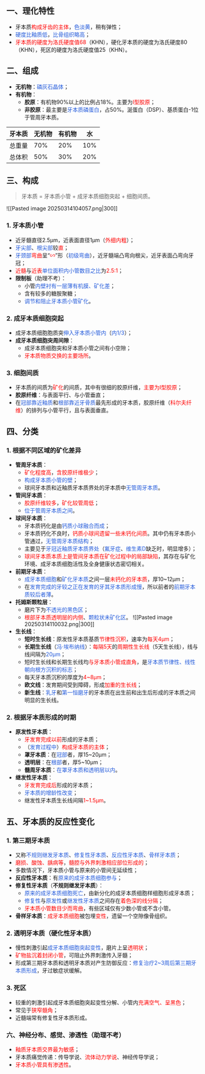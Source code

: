 ## 一、理化特性
* 牙本质<font color="#ff0000">构成牙齿的主体</font>，<font color="#245bdb">色淡黄</font>，稍有弹性；
* <font color="#245bdb">硬度比釉质低</font>，<font color="#245bdb">比骨组织略高</font>；
* <font color="#ff0000">牙本质的硬度为洛氏硬度值68</font>（KHN），硬化牙本质的硬度为洛氏硬度80（KHN），死区的硬度为洛氏硬度值25（KHN）。

## 二、组成
* **无机物**：<font color="#245bdb">磷灰石晶体</font>；
* **有机物**：
	* **胶原**：有机物90%以上的比例占18%。主要为<font color="#ff0000">I型胶原</font>；
	* **非胶原**：最主要是<font color="#245bdb">牙本质磷蛋白</font>，占50%。涎蛋白（DSP）、基质蛋白-1位于管周牙本质。

| 牙本质 | 无机物 | 有机物 | 水   |
| --- | --- | --- | --- |
| 总重量 | 70% | 20% | 10% |
| 总体积 | 50% | 30% | 20% |

## 三、构成
> 牙本质 = 牙本质小管 + 成牙本质细胞突起 + 细胞间质。

![[Pasted image 20250314104057.png|300]]
### 1. 牙本质小管
* 近牙髓直径2.5μm，近表面直径1μm（<font color="#ff0000">外细内粗</font>）；
* <font color="#245bdb">牙尖部</font>、<font color="#245bdb">根尖部</font>较<font color="#ff0000">直</font>；
* <font color="#245bdb">牙颈部</font><font color="#ff0000">弯曲</font>呈“<font color="#ff0000">∽</font>”形（<font color="#245bdb">初级弯曲</font>），近牙髓端凸弯向根尖，近牙表面凸弯向牙冠；
* <font color="#ff0000">近髓</font>与<font color="#ff0000">近表</font><font color="#245bdb">单位面积内小管数目之比</font>为<font color="#ff0000">2.5:1</font>；
* **限制板**（助理不考）：
	* 小管<font color="#245bdb">内壁衬有一层薄有机膜、矿化差</font>；
	* 含有较多的糖胺聚糖；
	* <font color="#245bdb">调节和阻止牙本质小管矿化</font>。
### 2. 成牙本质细胞突起
* 成牙本质细胞胞质突<font color="#245bdb">伸入牙本质小管内</font>（<font color="#245bdb">内1/3</font>）；
* **成牙本质细胞突周间隙**：
	* 成牙本质细胞突和牙本质小管之间有小空隙；
	* <font color="#ff0000">牙本质物质交换的主要场所</font>。
### 3. 细胞间质 
* 牙本质的间质为<font color="#ff0000">矿化</font>的间质，其中有很细的胶原纤维，<font color="#ff0000">主要为I型胶原</font>；
* **胶原纤维**：与表面平行、与小管垂直；
* 在<font color="#245bdb">冠部靠近釉质</font>和<font color="#245bdb">根部靠近牙骨质</font>最先形成的牙本质，胶原纤维（<font color="#ff0000">科尔夫纤维</font>）的排列与小管平行，且与表面垂直。

## 四、分类
### 1. 根据不同区域的矿化差异
* **管周牙本质**：
	* <font color="#ff0000">矿化程度高</font>，<font color="#ff0000">含胶原纤维极少</font>；
	* <font color="#245bdb">构成牙本质小管的壁</font>；
	* 球间牙本质和近釉质牙本质界处的牙本质中<font color="#245bdb">无管周牙本质</font>。
* **管间牙本质**：
	* <font color="#ff0000">胶原纤维较多</font>，<font color="#ff0000">矿化较管周低</font>；
	* <font color="#245bdb">位于管周牙本质之间</font>。
* **球间牙本质**：
	* 牙本质钙化是由<font color="#245bdb">钙质小球融合而成</font>；
	* 牙本质钙化不良时，<font color="#ff0000">钙质小球间遗留一些未钙化间质</font>。其中仍有牙本质小管通过，<font color="#245bdb">无管周牙本质结构</font>；
	* 主要见于<font color="#245bdb">牙冠近釉质牙本质界处</font>（<font color="#245bdb">氟牙症</font>、<font color="#245bdb">维生素D</font>缺乏时，明显增多）；
	* <font color="#ff0000">球间牙本质本质上是管间牙本质在矿化过程中的局部缺陷</font>，其存在与矿化环境、成牙本质细胞活性及全身健康状态密切相关。
* **前期牙本质**：
	* <font color="#245bdb">成牙本质细胞</font>和<font color="#245bdb">矿化牙本质</font>之间一层<font color="#ff0000">未钙化的牙本质</font>，厚10~12μm；
	* 在<font color="#245bdb">发育完成的牙较之正在发育的牙其牙本质形成慢</font>，所以前者的<font color="#245bdb">前期牙本质较后者薄</font>。
* **托姆斯颗粒层**：
	* 磨片下为<font color="#245bdb">不透光的黑色区</font>；
	* <font color="#ff0000">根部牙本质透明层的内侧</font>、<font color="#245bdb">颗粒状未矿化区</font>。
![[Pasted image 20250314110032.png|300]]
* **生长线**：
	* **短时生长线**：原发性牙本质基质<font color="#ff0000">节律性沉积</font>，速率为<font color="#ff0000">每天4μm</font>；
	* **长期生长线**（<font color="#245bdb">冯·埃布纳线</font>）：<font color="#ff0000">每隔5天</font>的<font color="#ff0000">周期性生长线</font>（5天生长线），线与线间隔为<font color="#245bdb">20μm</font>；
	* 短时生长线和长期生长线均<font color="#ff0000">与牙本质小管成直角</font>，是<font color="#245bdb">牙本质节律性、线性朝向根方沉积的标志</font>；
	* 每天牙本质沉积的厚度为<font color="#ff0000">4~8μm</font>；
	* **欧文线**：发育期间受到障碍，形成<font color="#ff0000">加重的生长线</font>；
	* **新生线**：<font color="#245bdb">乳牙</font>和<font color="#245bdb">第一恒磨牙</font>的牙本质在出生前和出生后形成的牙本质之间明显的生长线。
### 2. 根据牙本质形成的时期
* **原发性牙本质**：
	* <font color="#ff0000">牙发育完成以前</font>形成的牙本质；
	* （<font color="#245bdb">发育过程中</font>）<font color="#ff0000">构成牙本质的主体</font>；
	* **罩牙本质**：在<font color="#245bdb">冠部</font>者，厚15~20μm；
	* **透明层**：在<font color="#245bdb">根部</font>者，厚5~10μm；
	* **髓周牙本质**：<font color="#245bdb">在罩牙本质和透明层以内</font>。
* **继发性牙本质**：
	* <font color="#ff0000">牙发育完成后</font>形成的牙本质；
	* <font color="#245bdb">牙本质的增龄性改变</font>；
	* 继发性牙本质生长线间隔<font color="#ff0000">1~1.5μm</font>。

## 五、牙本质的反应性变化
### 1. 第三期牙本质
* 又称<font color="#245bdb">不规则继发牙本质</font>、<font color="#245bdb">修复性牙本质</font>、<font color="#245bdb">反应性牙本质</font>、<font color="#245bdb">骨样牙本质</font>；
* <font color="#ff0000">磨损、酸蚀、龋病等</font>，<font color="#ff0000">髓腔与外界刺激相应部位形成的</font>；
* 多数情况下，牙本质小管与原来的小管间无延续性；
* **反应性牙本质**：有<font color="#245bdb">原来的成牙本质细胞参与</font>；
* **修复性牙本质**（**不规则继发牙本质**）：
	* <font color="#245bdb">原来的成牙本质细胞死亡</font>，由新分化的成牙本质细胞样细胞形成牙本质；
	* <font color="#245bdb">修复性</font>与<font color="#245bdb">原发性</font>或<font color="#245bdb">继发性牙本质</font>之间存在<font color="#ff0000">着色深的线分隔</font>；
	* <font color="#ff0000">牙本质小管数目少而弯曲</font>，有些区域仅有少数小管或不含小管。
* **骨样牙本质**：<font color="#ff0000">成牙本质细胞</font>被包埋<font color="#ff0000">变性</font>，遗留一个空隙像骨组织。
### 2. 透明牙本质（硬化性牙本质）
* 慢性刺激引起<font color="#245bdb">成牙本质细胞突起变性</font>，磨片上呈<font color="#ff0000">透明状</font>；
* <font color="#ff0000">矿物盐沉着封闭小管</font>，可阻止外界刺激传入牙髓；
* 形成第三期牙本质和透明牙本质对产生防御反应：<font color="#245bdb">修复治疗2~3周后第三期牙本质形成</font>，牙过敏症状缓解。
### 3. 死区
* 较重的刺激引起成牙本质细胞突起变性分解、小管内<font color="#ff0000">充满空气、呈黑色</font>；
* 常见于<font color="#ff0000">狭窄髓角</font>；
* 近髓端常有修复性牙本质形成。

### 六、神经分布、感觉、渗透性（助理不考）
* <font color="#ff0000">釉质牙本质交界最为敏感</font>；
* 牙本质痛觉传递：传导学说、<font color="#ff0000">流体动力学说</font>、神经传导学说；
* <font color="#ff0000">牙本质小管具有渗透性</font>。
